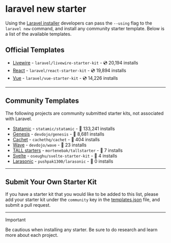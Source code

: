 # laravel new starter

Using the [Laravel installer](https://laravel.com/docs/installation#installing-php) developers can pass the `--using` flag to the `laravel new` command, and install any community starter template. Below is a list of the available templates.

## Official Templates

- [Livewire](https://github.com/laravel/livewire-starter-kit) - `laravel/livewire-starter-kit` - 💿 20,194 installs
- [React](https://github.com/laravel/react-starter-kit) - `laravel/react-starter-kit` - 💿 19,894 installs
- [Vue](https://github.com/laravel/vue-starter-kit) - `laravel/vue-starter-kit` - 💿 14,226 installs

---

## Community Templates

The following projects are community submitted starter kits, not associated with Laravel.

- [Statamic](https://github.com/statamic/statamic) - `statamic/statamic` - 💾 133,241 installs
- [Genesis](https://github.com/devdojo/genesis) - `devdojo/genesis` - 💾 8,681 installs
- [Cachet](https://github.com/cachethq/cachet) - `cachethq/cachet` - 💾 404 installs
- [Wave](https://github.com/devdojo/wave) - `devdojo/wave` - 💾 23 installs
- [TALL starters](https://github.com/mortenebak/tallstarter) - `mortenebak/tallstarter` - 💾 7 installs
- [Svelte](https://github.com/oseughu/svelte-starter-kit) - `oseughu/svelte-starter-kit` - 💾 4 installs
- [Larasonic](https://github.com/pushpak1300/larasonic) - `pushpak1300/larasonic` - 💾 0 installs

---

## Submit Your Own Starter Kit

If you have a starter kit that you would like to be added to this list, please add your starter kit under the `community` key in the [templates.json](templates.json) file, and submit a pull request.

---

> [!IMPORTANT]
> Be cautious when installing any starter. Be sure to do research and learn more about each project.